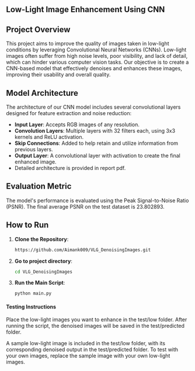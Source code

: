 ## Low-Light Image Enhancement Using CNN
## Project Overview
This project aims to improve the quality of images taken in low-light conditions by leveraging Convolutional Neural Networks (CNNs). Low-light images often suffer from high noise levels, poor visibility, and lack of detail, which can hinder various computer vision tasks. Our objective is to create a CNN-based model that effectively denoises and enhances these images, improving their usability and overall quality.

## Model Architecture
The architecture of our CNN model includes several convolutional layers designed for feature extraction and noise reduction:
- **Input Layer**: Accepts RGB images of any resolution.
- **Convolution Layers**: Multiple layers with 32 filters each, using 3x3 kernels and ReLU activation.
- **Skip Connections**: Added to help retain and utilize information from previous layers.
- **Output Layer**: A convolutional layer with activation to create the final enhanced image.
- Detailed architecture is provided in report pdf.

## Evaluation Metric
The model's performance is evaluated using the Peak Signal-to-Noise Ratio (PSNR). The final average PSNR on the test dataset is 23.802893.

## How to Run
1. **Clone the Repository**:
    ```sh
   https://github.com/Aimank009/VLG_DenoisingImages.git
    ```
2. **Go to project directory**:
    ```sh
    cd VLG_DenoisingImages
    ```
3. **Run the Main Script**:
    ```sh
    python main.py
    ```
#### Testing Instructions
Place the low-light images you want to enhance in the test/low folder. After running the script, the denoised images will be saved in the test/predicted folder.

A sample low-light image is included in the test/low folder, with its corresponding denoised output in the test/predicted folder. To test with your own images, replace the sample image with your own low-light images.
